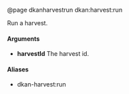 @page dkanharvestrun dkan:harvest:run

Run a harvest.

#### Arguments

- **harvestId** The harvest id.

#### Aliases

- dkan-harvest:run
